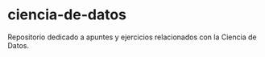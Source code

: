 # ciencia-de-datos
Repositorio dedicado a apuntes y ejercicios relacionados con la Ciencia de Datos.
